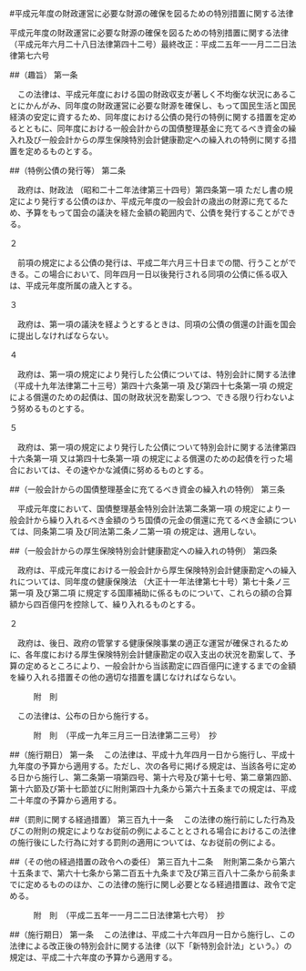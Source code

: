 #平成元年度の財政運営に必要な財源の確保を図るための特別措置に関する法律



平成元年度の財政運営に必要な財源の確保を図るための特別措置に関する法律
（平成元年六月二十八日法律第四十二号）最終改正：平成二五年一一月二二日法律第七六号

##（趣旨）
第一条

　この法律は、平成元年度における国の財政収支が著しく不均衡な状況にあることにかんがみ、同年度の財政運営に必要な財源を確保し、もって国民生活と国民経済の安定に資するため、同年度における公債の発行の特例に関する措置を定めるとともに、同年度における一般会計からの国債整理基金に充てるべき資金の繰入れ及び一般会計からの厚生保険特別会計健康勘定への繰入れの特例に関する措置を定めるものとする。



##（特例公債の発行等）
第二条

　政府は、財政法
（昭和二十二年法律第三十四号）第四条第一項
ただし書の規定により発行する公債のほか、平成元年度の一般会計の歳出の財源に充てるため、予算をもって国会の議決を経た金額の範囲内で、公債を発行することができる。

２

　前項の規定による公債の発行は、平成二年六月三十日までの間、行うことができる。この場合において、同年四月一日以後発行される同項の公債に係る収入は、平成元年度所属の歳入とする。

３

　政府は、第一項の議決を経ようとするときは、同項の公債の償還の計画を国会に提出しなければならない。

４

　政府は、第一項の規定により発行した公債については、特別会計に関する法律
（平成十九年法律第二十三号）第四十六条第一項
及び第四十七条第一項
の規定による償還のための起債は、国の財政状況を勘案しつつ、できる限り行わないよう努めるものとする。

５

　政府は、第一項の規定により発行した公債について特別会計に関する法律第四十六条第一項
又は第四十七条第一項
の規定による償還のための起債を行った場合においては、その速やかな減債に努めるものとする。



##（一般会計からの国債整理基金に充てるべき資金の繰入れの特例）
第三条

　平成元年度において、国債整理基金特別会計法第二条第一項
の規定により一般会計から繰り入れるべき金額のうち国債の元金の償還に充てるべき金額については、同条第二項
及び同法第二条ノ二第一項
の規定は、適用しない。



##（一般会計からの厚生保険特別会計健康勘定への繰入れの特例）
第四条

　政府は、平成元年度における一般会計から厚生保険特別会計健康勘定への繰入れについては、同年度の健康保険法
（大正十一年法律第七十号）第七十条ノ三第一項
及び第二項
に規定する国庫補助に係るものについて、これらの額の合算額から四百億円を控除して、繰り入れるものとする。

２

　政府は、後日、政府の管掌する健康保険事業の適正な運営が確保されるために、各年度における厚生保険特別会計健康勘定の収入支出の状況を勘案して、予算の定めるところにより、一般会計から当該勘定に四百億円に達するまでの金額を繰り入れる措置その他の適切な措置を講じなければならない。




　　　附　則


　この法律は、公布の日から施行する。


　　　附　則　（平成一九年三月三一日法律第二三号）　抄


##（施行期日）
第一条
　この法律は、平成十九年四月一日から施行し、平成十九年度の予算から適用する。ただし、次の各号に掲げる規定は、当該各号に定める日から施行し、第二条第一項第四号、第十六号及び第十七号、第二章第四節、第十六節及び第十七節並びに附則第四十九条から第六十五条までの規定は、平成二十年度の予算から適用する。



##（罰則に関する経過措置）
第三百九十一条
　この法律の施行前にした行為及びこの附則の規定によりなお従前の例によることとされる場合におけるこの法律の施行後にした行為に対する罰則の適用については、なお従前の例による。



##（その他の経過措置の政令への委任）
第三百九十二条
　附則第二条から第六十五条まで、第六十七条から第二百五十九条まで及び第三百八十二条から前条までに定めるもののほか、この法律の施行に関し必要となる経過措置は、政令で定める。


　　　附　則　（平成二五年一一月二二日法律第七六号）　抄


##（施行期日）
第一条
　この法律は、平成二十六年四月一日から施行し、この法律による改正後の特別会計に関する法律（以下「新特別会計法」という。）の規定は、平成二十六年度の予算から適用する。





